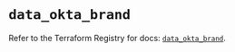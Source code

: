 # `data_okta_brand`

Refer to the Terraform Registry for docs: [`data_okta_brand`](https://registry.terraform.io/providers/okta/okta/4.18.0/docs/data-sources/brand).
